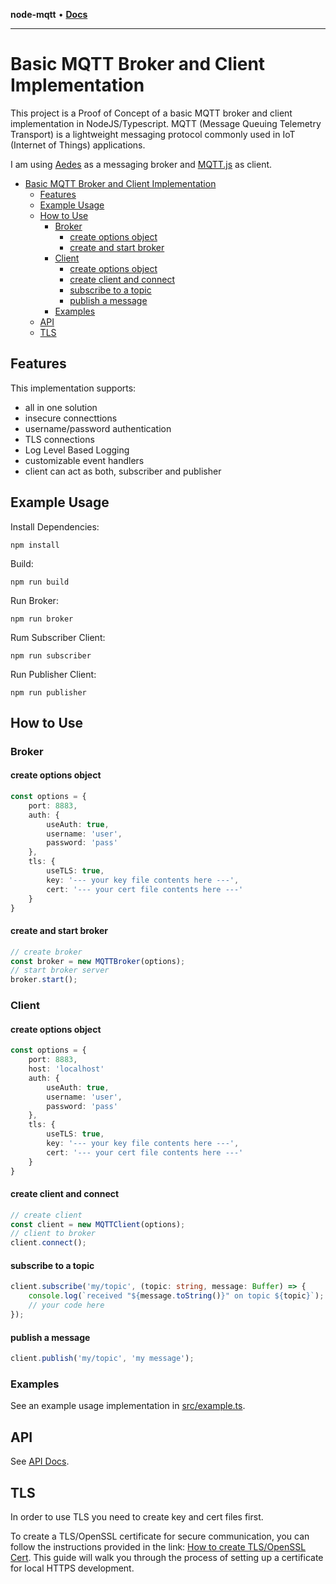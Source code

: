 **node-mqtt** • [**Docs**](globals.md)

***

# Basic MQTT Broker and Client Implementation

This project is a Proof of Concept of a basic MQTT broker and client implementation in NodeJS/Typescript. MQTT (Message Queuing Telemetry Transport) is a lightweight messaging protocol commonly used in IoT (Internet of Things) applications.

I am using [Aedes](https://github.com/moscajs/aedes) as a messaging broker and [MQTT.js](https://github.com/mqttjs/MQTT.js) as client.

- [Basic MQTT Broker and Client Implementation](#basic-mqtt-broker-and-client-implementation)
  - [Features](#features)
  - [Example Usage](#example-usage)
  - [How to Use](#how-to-use)
    - [Broker](#broker)
      - [create options object](#create-options-object)
      - [create and start broker](#create-and-start-broker)
    - [Client](#client)
      - [create options object](#create-options-object-1)
      - [create client and connect](#create-client-and-connect)
      - [subscribe to a topic](#subscribe-to-a-topic)
      - [publish a message](#publish-a-message)
    - [Examples](#examples)
  - [API](#api)
  - [TLS](#tls)

## Features

This implementation supports:
* all in one solution
* insecure connecttions
* username/password authentication
* TLS connections
* Log Level Based Logging
* customizable event handlers
* client can act as both, subscriber and publisher

## Example Usage

Install Dependencies:
```
npm install
```

Build:
```
npm run build
```

Run Broker:
```
npm run broker
```

Rum Subscriber Client:
```
npm run subscriber
```

Run Publisher Client:
```
npm run publisher
```

## How to Use

### Broker

#### create options object
```TypeScript
const options = {
    port: 8883,
    auth: {
        useAuth: true,
        username: 'user',
        password: 'pass'
    },
    tls: {
        useTLS: true,
        key: '--- your key file contents here ---',
        cert: '--- your cert file contents here ---'
    }
}
```
#### create and start broker
```TypeScript
// create broker
const broker = new MQTTBroker(options);
// start broker server
broker.start();
```

### Client

#### create options object
```TypeScript
const options = {
    port: 8883,
    host: 'localhost'
    auth: {
        useAuth: true,
        username: 'user',
        password: 'pass'
    },
    tls: {
        useTLS: true,
        key: '--- your key file contents here ---',
        cert: '--- your cert file contents here ---'
    }
}
```
#### create client and connect
```TypeScript
// create client
const client = new MQTTClient(options);
// client to broker
client.connect();
```

#### subscribe to a topic
```TypeScript
client.subscribe('my/topic', (topic: string, message: Buffer) => {
    console.log(`received "${message.toString()}" on topic ${topic}`);
    // your code here
});
```

#### publish a message
```TypeScript
client.publish('my/topic', 'my message');
```

### Examples

See an example usage implementation in [src/example.ts]().

## API

See [API Docs]().

## TLS

In order to use TLS you need to create key and cert files first. 

To create a TLS/OpenSSL certificate for secure communication, you can follow the instructions provided in the link: [How to create TLS/OpenSSL Cert](https://deliciousbrains.com/ssl-certificate-authority-for-local-https-development/). This guide will walk you through the process of setting up a certificate for local HTTPS development.

